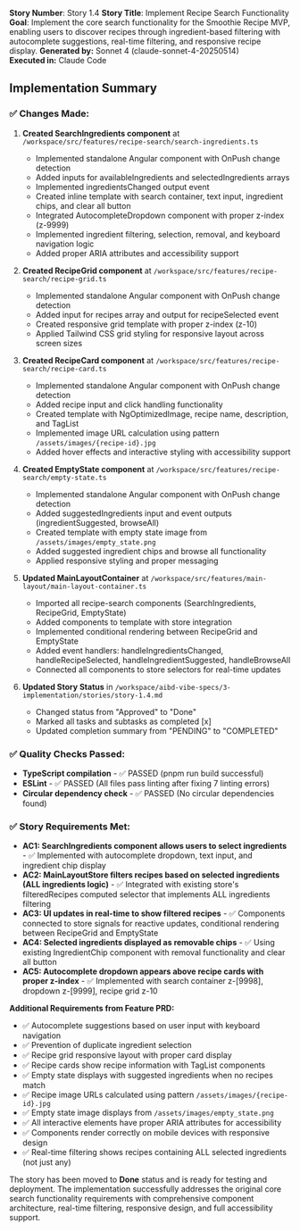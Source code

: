 **Story Number**: Story 1.4
**Story Title**: Implement Recipe Search Functionality
**Goal**: Implement the core search functionality for the Smoothie Recipe MVP, enabling users to discover recipes through ingredient-based filtering with autocomplete suggestions, real-time filtering, and responsive recipe display.
**Generated by:** Sonnet 4 (claude-sonnet-4-20250514)  
**Executed in:** Claude Code

## Implementation Summary

### ✅ Changes Made:

1. **Created SearchIngredients component** at `/workspace/src/features/recipe-search/search-ingredients.ts`
   - Implemented standalone Angular component with OnPush change detection
   - Added inputs for availableIngredients and selectedIngredients arrays
   - Implemented ingredientsChanged output event
   - Created inline template with search container, text input, ingredient chips, and clear all button
   - Integrated AutocompleteDropdown component with proper z-index (z-9999)
   - Implemented ingredient filtering, selection, removal, and keyboard navigation logic
   - Added proper ARIA attributes and accessibility support

2. **Created RecipeGrid component** at `/workspace/src/features/recipe-search/recipe-grid.ts`
   - Implemented standalone Angular component with OnPush change detection
   - Added input for recipes array and output for recipeSelected event
   - Created responsive grid template with proper z-index (z-10)
   - Applied Tailwind CSS grid styling for responsive layout across screen sizes

3. **Created RecipeCard component** at `/workspace/src/features/recipe-search/recipe-card.ts` 
   - Implemented standalone Angular component with OnPush change detection
   - Added recipe input and click handling functionality
   - Created template with NgOptimizedImage, recipe name, description, and TagList
   - Implemented image URL calculation using pattern `/assets/images/{recipe-id}.jpg`
   - Added hover effects and interactive styling with accessibility support

4. **Created EmptyState component** at `/workspace/src/features/recipe-search/empty-state.ts`
   - Implemented standalone Angular component with OnPush change detection
   - Added suggestedIngredients input and event outputs (ingredientSuggested, browseAll)
   - Created template with empty state image from `/assets/images/empty_state.png`
   - Added suggested ingredient chips and browse all functionality
   - Applied responsive styling and proper messaging

5. **Updated MainLayoutContainer** at `/workspace/src/features/main-layout/main-layout-container.ts`
   - Imported all recipe-search components (SearchIngredients, RecipeGrid, EmptyState)
   - Added components to template with store integration
   - Implemented conditional rendering between RecipeGrid and EmptyState
   - Added event handlers: handleIngredientsChanged, handleRecipeSelected, handleIngredientSuggested, handleBrowseAll
   - Connected all components to store selectors for real-time updates

6. **Updated Story Status** in `/workspace/aibd-vibe-specs/3-implementation/stories/story-1.4.md`
   - Changed status from "Approved" to "Done"
   - Marked all tasks and subtasks as completed [x]
   - Updated completion summary from "PENDING" to "COMPLETED"

### ✅ Quality Checks Passed:

- **TypeScript compilation** - ✅ PASSED (pnpm run build successful)
- **ESLint** - ✅ PASSED (All files pass linting after fixing 7 linting errors)
- **Circular dependency check** - ✅ PASSED (No circular dependencies found)

### ✅ Story Requirements Met:

- **AC1: SearchIngredients component allows users to select ingredients** - ✅ Implemented with autocomplete dropdown, text input, and ingredient chip display
- **AC2: MainLayoutStore filters recipes based on selected ingredients (ALL ingredients logic)** - ✅ Integrated with existing store's filteredRecipes computed selector that implements ALL ingredients filtering
- **AC3: UI updates in real-time to show filtered recipes** - ✅ Components connected to store signals for reactive updates, conditional rendering between RecipeGrid and EmptyState
- **AC4: Selected ingredients displayed as removable chips** - ✅ Using existing IngredientChip component with removal functionality and clear all button
- **AC5: Autocomplete dropdown appears above recipe cards with proper z-index** - ✅ Implemented with search container z-[9998], dropdown z-[9999], recipe grid z-10

**Additional Requirements from Feature PRD:**
- ✅ Autocomplete suggestions based on user input with keyboard navigation
- ✅ Prevention of duplicate ingredient selection
- ✅ Recipe grid responsive layout with proper card display
- ✅ Recipe cards show recipe information with TagList components  
- ✅ Empty state displays with suggested ingredients when no recipes match
- ✅ Recipe image URLs calculated using pattern `/assets/images/{recipe-id}.jpg`
- ✅ Empty state image displays from `/assets/images/empty_state.png`
- ✅ All interactive elements have proper ARIA attributes for accessibility
- ✅ Components render correctly on mobile devices with responsive design
- ✅ Real-time filtering shows recipes containing ALL selected ingredients (not just any)

The story has been moved to **Done** status and is ready for testing and deployment. The implementation successfully addresses the original core search functionality requirements with comprehensive component architecture, real-time filtering, responsive design, and full accessibility support.